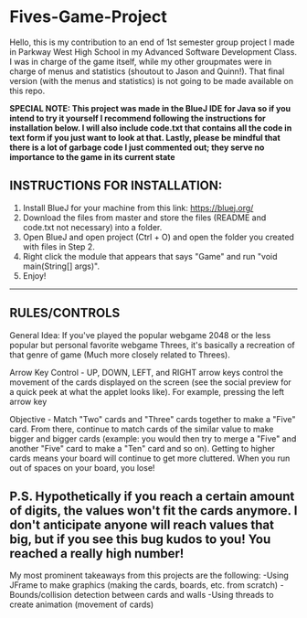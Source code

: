 # Fives-Game-Project
Hello, this is my contribution to an end of 1st semester group project I made in Parkway West High School in my Advanced Software Development Class.
I was in charge of the game itself, while my other groupmates were in charge of menus and statistics (shoutout to Jason and Quinn!). That final version (with the menus and statistics) is not going to be made available on this repo.

**SPECIAL NOTE: This project was made in the BlueJ IDE for Java so if you intend to try it yourself I recommend following the instructions for installation below. I will also include code.txt that contains all the code in text form if you just want to look at that. Lastly, please be mindful that there is a lot of garbage code I just commented out; they serve no importance to the game in its current state**

INSTRUCTIONS FOR INSTALLATION:
--------------------------------------------------------------------------------------------------------------------------------------------
1. Install BlueJ for your machine from this link: https://bluej.org/
2. Download the files from master and store the files (README and code.txt not necessary) into a folder.
4. Open BlueJ and open project (Ctrl + O) and open the folder you created with files in Step 2.
5. Right click the module that appears that says "Game" and run "void main(String[] args)".
6. Enjoy!
--------------------------------------------------------------------------------------------------------------------------------------------

RULES/CONTROLS
--------------------------------------------------------------------------------------------------------------------------------------------
General Idea: If you've played the popular webgame 2048 or the less popular but personal favorite webgame Threes, it's basically a recreation of that genre of game (Much more closely related to Threes).

Arrow Key Control - UP, DOWN, LEFT, and RIGHT arrow keys control the movement of the cards displayed on the screen (see the social preview for a quick peek at what the applet looks like). For example, pressing the left arrow key 

Objective - Match "Two" cards and "Three" cards together to make a "Five" card. From there, continue to match cards of the similar value to make bigger and bigger cards (example: you would then try to merge a "Five" and another "Five" card to make a "Ten" card and so on). Getting to higher cards means your board will continue to get more cluttered. When you run out of spaces on your board, you lose! 

P.S. Hypothetically if you reach a certain amount of digits, the values won't fit the cards anymore. I don't anticipate anyone will reach values that big, but if you see this bug kudos to you! You reached a really high number!
--------------------------------------------------------------------------------------------------------------------------------------------

My most prominent takeaways from this projects are the following:
-Using JFrame to make graphics (making the cards, boards, etc. from scratch)
-Bounds/collision detection between cards and walls
-Using threads to create animation (movement of cards)
